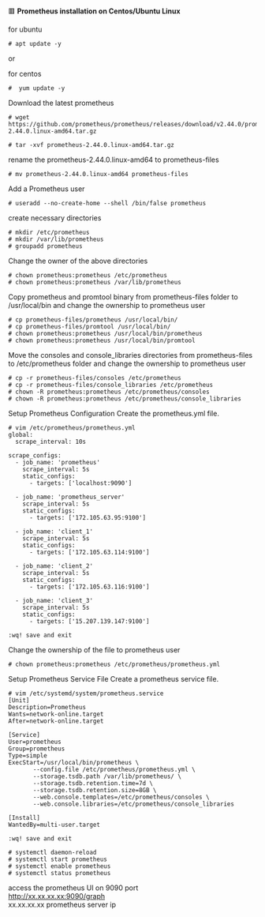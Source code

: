 :red_square: __Prometheus installation on Centos/Ubuntu Linux__

for ubuntu
```
# apt update -y
```
or

for centos
```
#  yum update -y
```
Download the latest prometheus
```
# wget https://github.com/prometheus/prometheus/releases/download/v2.44.0/prometheus-2.44.0.linux-amd64.tar.gz

# tar -xvf prometheus-2.44.0.linux-amd64.tar.gz
```
rename the prometheus-2.44.0.linux-amd64 to prometheus-files
```
# mv prometheus-2.44.0.linux-amd64 prometheus-files
```
Add a Prometheus user
```
# useradd --no-create-home --shell /bin/false prometheus
```
create necessary directories
```
# mkdir /etc/prometheus
# mkdir /var/lib/prometheus
# groupadd prometheus
```
Change the owner of the above directories
```
# chown prometheus:prometheus /etc/prometheus
# chown prometheus:prometheus /var/lib/prometheus
```
Copy prometheus and promtool binary from prometheus-files folder to /usr/local/bin and change the ownership to prometheus user
```
# cp prometheus-files/prometheus /usr/local/bin/
# cp prometheus-files/promtool /usr/local/bin/
# chown prometheus:prometheus /usr/local/bin/prometheus
# chown prometheus:prometheus /usr/local/bin/promtool
```
Move the consoles and console_libraries directories from prometheus-files to /etc/prometheus folder and change the ownership to prometheus user
```
# cp -r prometheus-files/consoles /etc/prometheus
# cp -r prometheus-files/console_libraries /etc/prometheus
# chown -R prometheus:prometheus /etc/prometheus/consoles
# chown -R prometheus:prometheus /etc/prometheus/console_libraries
```
Setup Prometheus Configuration
Create the prometheus.yml file.
```
# vim /etc/prometheus/prometheus.yml
global:
  scrape_interval: 10s

scrape_configs:
  - job_name: 'prometheus'
    scrape_interval: 5s
    static_configs:
      - targets: ['localhost:9090']

  - job_name: 'prometheus_server'
    scrape_interval: 5s
    static_configs:
      - targets: ['172.105.63.95:9100']

  - job_name: 'client_1'
    scrape_interval: 5s
    static_configs:
      - targets: ['172.105.63.114:9100']
      
  - job_name: 'client_2'
    scrape_interval: 5s
    static_configs:
      - targets: ['172.105.63.116:9100']
      
  - job_name: 'client_3'
    scrape_interval: 5s
    static_configs:
      - targets: ['15.207.139.147:9100']

:wq! save and exit
```
Change the ownership of the file to prometheus user
```
# chown prometheus:prometheus /etc/prometheus/prometheus.yml
```

Setup Prometheus Service File
Create a prometheus service file.
```
# vim /etc/systemd/system/prometheus.service
[Unit]
Description=Prometheus
Wants=network-online.target
After=network-online.target

[Service]
User=prometheus
Group=prometheus
Type=simple
ExecStart=/usr/local/bin/prometheus \
       --config.file /etc/prometheus/prometheus.yml \
       --storage.tsdb.path /var/lib/prometheus/ \
       --storage.tsdb.retention.time=7d \
       --storage.tsdb.retention.size=8GB \
       --web.console.templates=/etc/prometheus/consoles \
       --web.console.libraries=/etc/prometheus/console_libraries

[Install]
WantedBy=multi-user.target

:wq! save and exit
```
```
# systemctl daemon-reload
# systemctl start prometheus
# systemctl enable prometheus
# systemctl status prometheus
```
access the prometheus UI on 9090 port
\
http://xx.xx.xx.xx:9090/graph
\
xx.xx.xx.xx prometheus server ip




